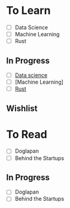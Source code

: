 To Learn 
======
- [ ] Data Science
- [ ] Machine Learning
- [ ] Rust

In Progress
------
- [ ] [Data science](https://www.codewithharry.com/courses/the-ultimate-job-ready-data-science-course/)
- [ ] [Machine Learning]
- [ ] [Rust](https://youtu.be/qP7LzZqGh30?si=2f3mNvPE1-dYPert)

Wishlist
------

To Read
======
- [ ] Doglapan
- [ ] Behind the Startups

In Progress
------
- [ ] Doglapan
- [ ] Behind the Startups
